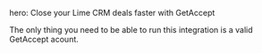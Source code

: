 hero: Close your Lime CRM deals faster with GetAccept

The only thing you need to be able to run this integration is a valid GetAccept acount.
